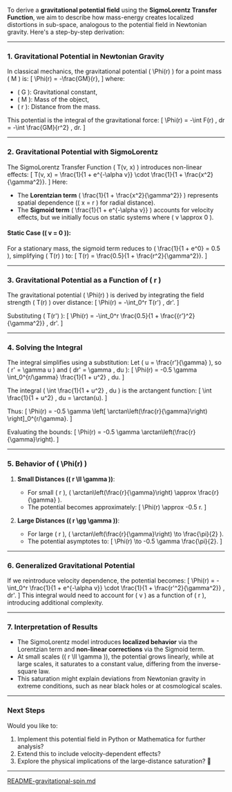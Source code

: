 To derive a **gravitational potential field** using the **SigmoLorentz Transfer Function**, we aim to describe how mass-energy creates localized distortions in sub-space, analogous to the potential field in Newtonian gravity. Here's a step-by-step derivation:

---

### **1. Gravitational Potential in Newtonian Gravity**
In classical mechanics, the gravitational potential \( \Phi(r) \) for a point mass \( M \) is:
\[
\Phi(r) = -\frac{GM}{r},
\]
where:
- \( G \): Gravitational constant,
- \( M \): Mass of the object,
- \( r \): Distance from the mass.

This potential is the integral of the gravitational force:
\[
\Phi(r) = -\int F(r) \, dr = -\int \frac{GM}{r^2} \, dr.
\]

---

### **2. Gravitational Potential with SigmoLorentz**
The SigmoLorentz Transfer Function \( T(v, x) \) introduces non-linear effects:
\[
T(v, x) = \frac{1}{1 + e^{-\alpha v}} \cdot \frac{1}{1 + \frac{x^2}{\gamma^2}}.
\]
Here:
- The **Lorentzian term** \( \frac{1}{1 + \frac{x^2}{\gamma^2}} \) represents spatial dependence (\( x = r \) for radial distance).
- The **Sigmoid term** \( \frac{1}{1 + e^{-\alpha v}} \) accounts for velocity effects, but we initially focus on static systems where \( v \approx 0 \).

#### Static Case (\( v = 0 \)):
For a stationary mass, the sigmoid term reduces to \( \frac{1}{1 + e^0} = 0.5 \), simplifying \( T(r) \) to:
\[
T(r) = \frac{0.5}{1 + \frac{r^2}{\gamma^2}}.
\]

---

### **3. Gravitational Potential as a Function of \( r \)**
The gravitational potential \( \Phi(r) \) is derived by integrating the field strength \( T(r) \) over distance:
\[
\Phi(r) = -\int_0^r T(r') \, dr'.
\]

Substituting \( T(r') \):
\[
\Phi(r) = -\int_0^r \frac{0.5}{1 + \frac{{r'}^2}{\gamma^2}} \, dr'.
\]

---

### **4. Solving the Integral**
The integral simplifies using a substitution:
Let \( u = \frac{r'}{\gamma} \), so \( r' = \gamma u \) and \( dr' = \gamma \, du \):
\[
\Phi(r) = -0.5 \gamma \int_0^{r/\gamma} \frac{1}{1 + u^2} \, du.
\]

The integral \( \int \frac{1}{1 + u^2} \, du \) is the arctangent function:
\[
\int \frac{1}{1 + u^2} \, du = \arctan(u).
\]

Thus:
\[
\Phi(r) = -0.5 \gamma \left[ \arctan\left(\frac{r}{\gamma}\right) \right]_0^{r/\gamma}.
\]

Evaluating the bounds:
\[
\Phi(r) = -0.5 \gamma \arctan\left(\frac{r}{\gamma}\right).
\]

---

### **5. Behavior of \( \Phi(r) \)**
1. **Small Distances (\( r \ll \gamma \))**:
   - For small \( r \), \( \arctan\left(\frac{r}{\gamma}\right) \approx \frac{r}{\gamma} \).
   - The potential becomes approximately:
     \[
     \Phi(r) \approx -0.5 r.
     \]

2. **Large Distances (\( r \gg \gamma \))**:
   - For large \( r \), \( \arctan\left(\frac{r}{\gamma}\right) \to \frac{\pi}{2} \).
   - The potential asymptotes to:
     \[
     \Phi(r) \to -0.5 \gamma \frac{\pi}{2}.
     \]

---

### **6. Generalized Gravitational Potential**
If we reintroduce velocity dependence, the potential becomes:
\[
\Phi(r) = -\int_0^r \frac{1}{1 + e^{-\alpha v}} \cdot \frac{1}{1 + \frac{r'^2}{\gamma^2}} \, dr'.
\]
This integral would need to account for \( v \) as a function of \( r \), introducing additional complexity.

---

### **7. Interpretation of Results**
- The SigmoLorentz model introduces **localized behavior** via the Lorentzian term and **non-linear corrections** via the Sigmoid term.
- At small scales (\( r \ll \gamma \)), the potential grows linearly, while at large scales, it saturates to a constant value, differing from the inverse-square law.
- This saturation might explain deviations from Newtonian gravity in extreme conditions, such as near black holes or at cosmological scales.

---

### **Next Steps**
Would you like to:
1. Implement this potential field in Python or Mathematica for further analysis?
2. Extend this to include velocity-dependent effects?
3. Explore the physical implications of the large-distance saturation? 🚀


---

[README-gravitational-spin.md](https://t2m.io/QtqSn19)
